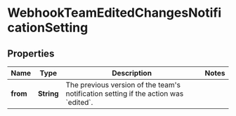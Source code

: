 

# WebhookTeamEditedChangesNotificationSetting


## Properties

| Name | Type | Description | Notes |
|------------ | ------------- | ------------- | -------------|
|**from** | **String** | The previous version of the team&#39;s notification setting if the action was &#x60;edited&#x60;. |  |



